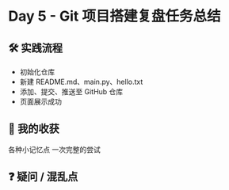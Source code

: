 # Day 5 - Git 项目搭建复盘任务总结

## 🛠️ 实践流程
- 初始化仓库
- 新建 README.md、main.py、hello.txt
- 添加、提交、推送至 GitHub 仓库
- 页面展示成功

## 🎯 我的收获
各种小记忆点 一次完整的尝试

## ❓ 疑问 / 混乱点
